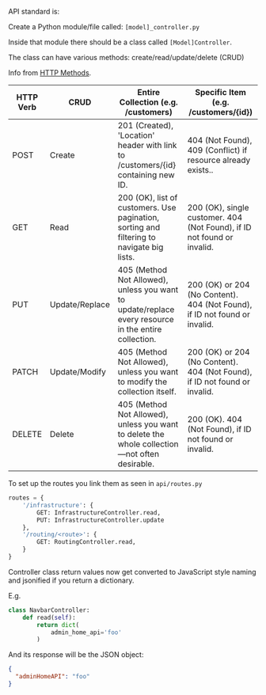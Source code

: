 API standard is:

Create a Python module/file called:
`[model]_controller.py`

Inside that module there should be a class called `[Model]Controller`.

The class can have various methods:
create/read/update/delete (CRUD)

Info from [HTTP Methods](https://www.restapitutorial.com/lessons/httpmethods.html).

| HTTP Verb | CRUD | Entire Collection (e.g. /customers) | Specific Item (e.g. /customers/{id}) |
|---|---|-----------------------|------------|
POST | Create | 201 (Created), 'Location' header with link to /customers/{id} containing new ID. | 404 (Not Found), 409 (Conflict) if resource already exists..|
GET | Read | 200 (OK), list of customers. Use pagination, sorting and filtering to navigate big lists. | 200 (OK), single customer. 404 (Not Found), if ID not found or invalid. |
PUT | Update/Replace | 405 (Method Not Allowed), unless you want to update/replace every resource in the entire collection. | 200 (OK) or 204 (No Content). 404 (Not Found), if ID not found or invalid. |
PATCH | Update/Modify | 405 (Method Not Allowed), unless you want to modify the collection itself. | 200 (OK) or 204 (No Content). 404 (Not Found), if ID not found or invalid. |
DELETE | Delete | 405 (Method Not Allowed), unless you want to delete the whole collection—not often desirable. | 200 (OK). 404 (Not Found), if ID not found or invalid. |

To set up the routes you link them as seen in `api/routes.py`


```python
routes = {
    '/infrastructure': {
        GET: InfrastructureController.read,
        PUT: InfrastructureController.update
    },
    '/routing/<route>': {
        GET: RoutingController.read,
    }
}
```

Controller class return values now get converted to JavaScript style naming and jsonified if you return a dictionary.

E.g.
```python
class NavbarController:
    def read(self):
        return dict(
            admin_home_api='foo'
        )
```

And its response will be the JSON object:
```json
{
  "adminHomeAPI": "foo"
}
```
